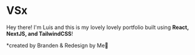 # VSx

Hey there! I'm Luis and this is my lovely lovely portfolio built using **React, NextJS, and TailwindCSS**!

*created by Branden & Redesign by Me💜